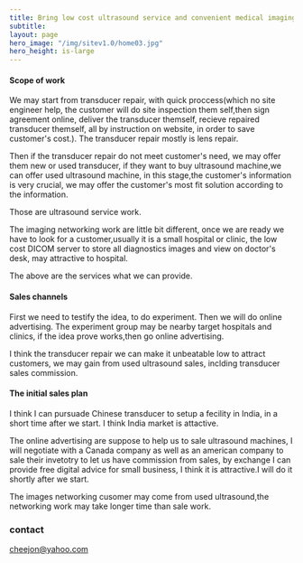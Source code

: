 ```yaml
---
title: Bring low cost ultrasound service and convenient medical imaging quality to doctors' desk
subtitle: 
layout: page
hero_image: "/img/sitev1.0/home03.jpg"
hero_height: is-large
---
```


#### Scope of work

We may start from transducer repair, with quick proccess(which no site engineer help, the customer will do site inspection them self,then sign agreement online, deliver the transducer themself, recieve repaired transducer themself, all by instruction on website, in order to save customer's cost.). The transducer repair mostly is lens repair.

Then if the transducer repair do not meet customer's need, we may offer them new or used transducer, if they want to buy ultrasound machine,we can offer used ultrasound machine, in this stage,the customer's information is very crucial, we may offer the customer's most fit solution according to the information.

Those are ultrasound service work.

The imaging networking work are little bit different, once we are ready we have to look for a customer,usually it is a small hospital or clinic, the low cost DICOM server to store all diagnostics images and view on doctor's desk, may attractive to hospital.

The above are the services what we can provide.

#### Sales channels

First we need to testify the idea, to do experiment. Then we will do online advertising. The experiment group may be nearby target hospitals and clinics, if the idea prove works,then go online advertising.

I think the transducer repair we can make it unbeatable low to attract customers, we may gain from used ultrasound sales, inclding transducer sales commission.

#### The initial sales plan

I think I can pursuade Chinese transducer to setup a fecility in India, in a short time after we start. I think India market is attactive.

The online advertising are suppose to help us to sale ultrasound machines, I will negotiate with a Canada company as well as an american company to sale their invetotry to let us have commission from sales, by exchange I can provide free digital advice for small business, I think it is attractive.I will do it shortly after we start.

The images networking cusomer may come from used ultrasound,the networking work may take longer time than sale work.

### contact

cheejon@yahoo.com
